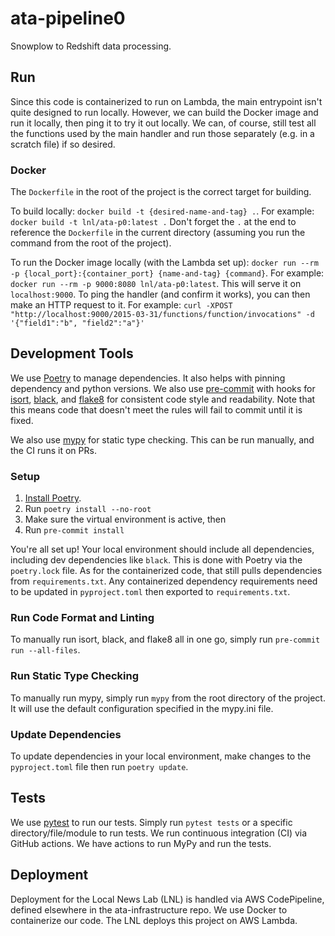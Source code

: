 # ata-pipeline0
Snowplow to Redshift data processing.

## Run

Since this code is containerized to run on Lambda, the main entrypoint isn't quite designed to run locally.
However, we can build the Docker image and run it locally, then ping it to try it out locally. We can, of course,
still test all the functions used by the main handler and run those separately (e.g. in a scratch file) if so desired.

### Docker

The `Dockerfile` in the root of the project is the correct target for building.

To build locally: `docker build -t {desired-name-and-tag} .`. For example: `docker build -t lnl/ata-p0:latest .`
Don't forget the `.` at the end to reference the `Dockerfile` in the current directory (assuming you run the command
from the root of the project).

To run the Docker image locally (with the Lambda set up):
`docker run --rm -p {local_port}:{container_port} {name-and-tag} {command}`.
For example: `docker run --rm -p 9000:8080 lnl/ata-p0:latest`. This will serve it on `localhost:9000`. To ping
the handler (and confirm it works), you can then make an HTTP request to it. For example:
`curl -XPOST "http://localhost:9000/2015-03-31/functions/function/invocations" -d '{"field1":"b", "field2":"a"}'`

## Development Tools

We use [Poetry](https://python-poetry.org/) to manage dependencies. It also helps with pinning dependency and python
versions. We also use [pre-commit](https://pre-commit.com/) with hooks for [isort](https://pycqa.github.io/isort/),
[black](https://github.com/psf/black), and [flake8](https://flake8.pycqa.org/en/latest/) for consistent code style and
readability. Note that this means code that doesn't meet the rules will fail to commit until it is fixed.

We also use [mypy](https://mypy.readthedocs.io/en/stable/index.html) for static type checking. This can be run manually,
and the CI runs it on PRs.

### Setup

1. [Install Poetry](https://python-poetry.org/docs/#installation).
2. Run `poetry install --no-root`
3. Make sure the virtual environment is active, then
4. Run `pre-commit install`

You're all set up! Your local environment should include all dependencies, including dev dependencies like `black`.
This is done with Poetry via the `poetry.lock` file. As for the containerized code, that still pulls dependencies from
`requirements.txt`. Any containerized dependency requirements need to be updated in `pyproject.toml` then exported to
`requirements.txt`.

### Run Code Format and Linting

To manually run isort, black, and flake8 all in one go, simply run `pre-commit run --all-files`.

### Run Static Type Checking

To manually run mypy, simply run `mypy` from the root directory of the project. It will use the default configuration
specified in the mypy.ini file.

### Update Dependencies

To update dependencies in your local environment, make changes to the `pyproject.toml` file then run `poetry update`.

## Tests

We use [pytest](https://docs.pytest.org) to run our tests. Simply run `pytest tests` or a specific
directory/file/module to run tests.
We run continuous integration (CI) via GitHub actions. We have actions to run MyPy and run the tests.

## Deployment

Deployment for the Local News Lab (LNL) is handled via AWS CodePipeline, defined elsewhere in the ata-infrastructure repo.
We use Docker to containerize our code. The LNL deploys this project on AWS Lambda.
